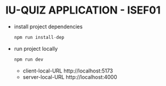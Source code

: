 # IU-QUIZ APPLICATION - ISEF01

- install project dependencies

  ```js
  npm run install-dep
  ```

- run project locally

  ```ts
  npm run dev
  ```

  - client-local-URL http://localhost:5173
  - server-local-URL http://localhost:4000
